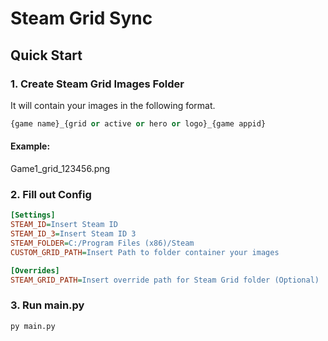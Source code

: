 # Steam Grid Sync

## Quick Start

### 1. Create Steam Grid Images Folder

It will contain your images in the following format.

```py
{game name}_{grid or active or hero or logo}_{game appid}
```

#### Example:

Game1_grid_123456.png

### 2. Fill out Config

```ini
[Settings]
STEAM_ID=Insert Steam ID
STEAM_ID_3=Insert Steam ID 3
STEAM_FOLDER=C:/Program Files (x86)/Steam
CUSTOM_GRID_PATH=Insert Path to folder container your images

[Overrides]
STEAM_GRID_PATH=Insert override path for Steam Grid folder (Optional)
```

### 3. Run main.py

```bash
py main.py
```
